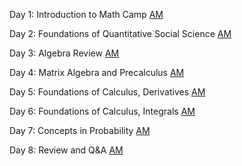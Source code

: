 Day 1: Introduction to Math Camp [AM](day1-intro.pdf) 

Day 2: Foundations of Quantitative Social Science [AM](day2-am.pdf) 

Day 3: Algebra Review [AM](day3-am.pdf) 

Day 4: Matrix Algebra and Precalculus [AM](day4-am.pdf) 

Day 5: Foundations of Calculus, Derivatives [AM](day5-am.pdf) 

Day 6: Foundations of Calculus, Integrals [AM](day6-am.pdf) 

Day 7: Concepts in Probability [AM](day7-am.pdf)

Day 8: Review and Q&A [AM](day8-am.pdf)

